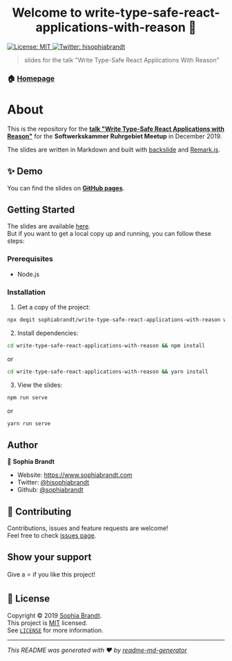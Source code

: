 <h1 align="center">Welcome to write-type-safe-react-applications-with-reason 👋</h1>
<p>
  <a href="https://choosealicense.com/licenses/mit/" target="_blank">
    <img alt="License: MIT" src="https://img.shields.io/badge/License-MIT-green.svg?style=flat-square" />
  </a>
  <a href="https://twitter.com/hisophiabrandt" target="_blank">
    <img alt="Twitter: hisophiabrandt" src="https://img.shields.io/twitter/follow/hisophiabrandt.svg?style=social" />
  </a>
</p>

> slides for the talk &#34;Write Type-Safe React Applications With Reason&#34;

### 🏠 [Homepage](https://github.com/sophiabrandt/write-type-safe-react-applications-with-reason)

# About

This is the repository for the **[talk "Write Type-Safe React Applications with Reason"](https://www.meetup.com/de-DE/Softwerkskammer-Ruhrgebiet/events/266382434/)** for the **Softwerkskammer Ruhrgebiet Meetup** in December 2019.

The slides are written in Markdown and built with [backslide](https://github.com/sinedied/backslide) and [Remark.js](https://github.com/gnab/remark).

## ✨ Demo

You can find the slides on **[GitHub pages][slides]**.

## Getting Started

The slides are available [here][slides].  
But if you want to get a local copy up and running, you can follow these steps:

### Prerequisites

- Node.js

### Installation

1. Get a copy of the project:

```sh
npx degit sophiabrandt/write-type-safe-react-applications-with-reason write-type-safe-react-applications-with-reason
```

2. Install dependencies:

```sh
cd write-type-safe-react-applications-with-reason && npm install
```

or

```sh
cd write-type-safe-react-applications-with-reason && yarn install
```

3. View the slides:

```sh
npm run serve
```

or

```sh
yarn run serve
```

## Author

👤 **Sophia Brandt**

- Website: https://www.sophiabrandt.com
- Twitter: [@hisophiabrandt](https://twitter.com/hisophiabrandt)
- Github: [@sophiabrandt](https://github.com/sophiabrandt)

## 🤝 Contributing

Contributions, issues and feature requests are welcome!<br />Feel free to check [issues page](https://github.com/sophiabrandt/write-type-safe-react-applications-with-reason/issues).

## Show your support

Give a ⭐️ if you like this project!

## 📝 License

Copyright © 2019 [Sophia Brandt](https://github.com/sophiabrandt).<br />
This project is [MIT](https://choosealicense.com/licenses/mit/) licensed.  
See [`LICENSE`](LICENSE.txt) for more information.

---

_This README was generated with ❤️ by [readme-md-generator](https://github.com/kefranabg/readme-md-generator)_

[slides]: https://sophiabrandt.github.io/write-type-safe-react-applications-with-reason/slides.html
